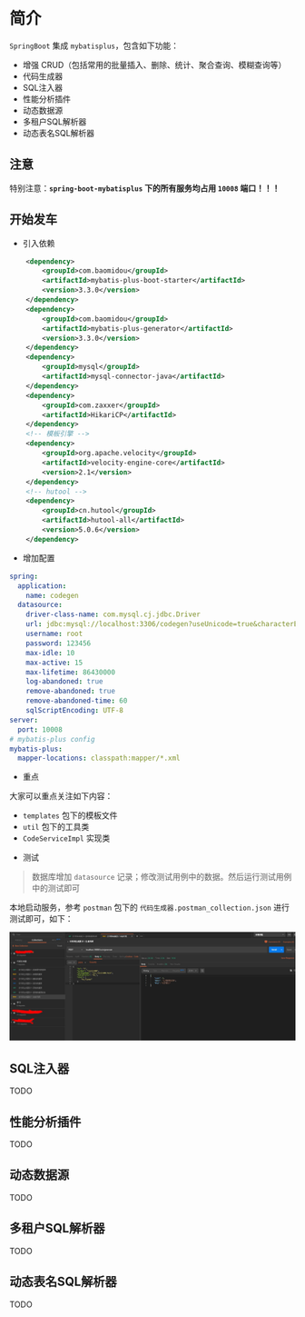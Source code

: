 # 简介

`SpringBoot` 集成 `mybatisplus`，包含如下功能：

- 增强 CRUD（包括常用的批量插入、删除、统计、聚合查询、模糊查询等）
- 代码生成器
- SQL注入器
- 性能分析插件
- 动态数据源
- 多租户SQL解析器
- 动态表名SQL解析器

## 注意

特别注意：**`spring-boot-mybatisplus` 下的所有服务均占用 `10008` 端口！！！**


## 开始发车

* 引入依赖

```xml
    <dependency>
        <groupId>com.baomidou</groupId>
        <artifactId>mybatis-plus-boot-starter</artifactId>
        <version>3.3.0</version>
    </dependency>
    <dependency>
        <groupId>com.baomidou</groupId>
        <artifactId>mybatis-plus-generator</artifactId>
        <version>3.3.0</version>
    </dependency>
    <dependency>
        <groupId>mysql</groupId>
        <artifactId>mysql-connector-java</artifactId>
    </dependency>
    <dependency>
        <groupId>com.zaxxer</groupId>
        <artifactId>HikariCP</artifactId>
    </dependency>
    <!-- 模板引擎 -->
    <dependency>
        <groupId>org.apache.velocity</groupId>
        <artifactId>velocity-engine-core</artifactId>
        <version>2.1</version>
    </dependency>
    <!-- hutool -->
    <dependency>
        <groupId>cn.hutool</groupId>
        <artifactId>hutool-all</artifactId>
        <version>5.0.6</version>
    </dependency>
```

* 增加配置

```yaml
spring:
  application:
    name: codegen
  datasource:
    driver-class-name: com.mysql.cj.jdbc.Driver
    url: jdbc:mysql://localhost:3306/codegen?useUnicode=true&characterEncoding=utf-8&serverTimezone=GMT%2B8
    username: root
    password: 123456
    max-idle: 10
    max-active: 15
    max-lifetime: 86430000
    log-abandoned: true
    remove-abandoned: true
    remove-abandoned-time: 60
    sqlScriptEncoding: UTF-8
server:
  port: 10008
# mybatis-plus config
mybatis-plus:
  mapper-locations: classpath:mapper/*.xml
```

* 重点

大家可以重点关注如下内容：

- `templates` 包下的模板文件
- `util` 包下的工具类
- `CodeServiceImpl` 实现类

* 测试

> 数据库增加 `datasource` 记录；修改测试用例中的数据。然后运行测试用例中的测试即可

本地启动服务，参考 `postman` 包下的 `代码生成器.postman_collection.json` 进行测试即可，如下：

![codegen-mybatisplus](../../images/mybatisplus/codegen-postman.jpg)


## SQL注入器

TODO   
      
## 性能分析插件

TODO

## 动态数据源

TODO

## 多租户SQL解析器

TODO

## 动态表名SQL解析器

TODO
